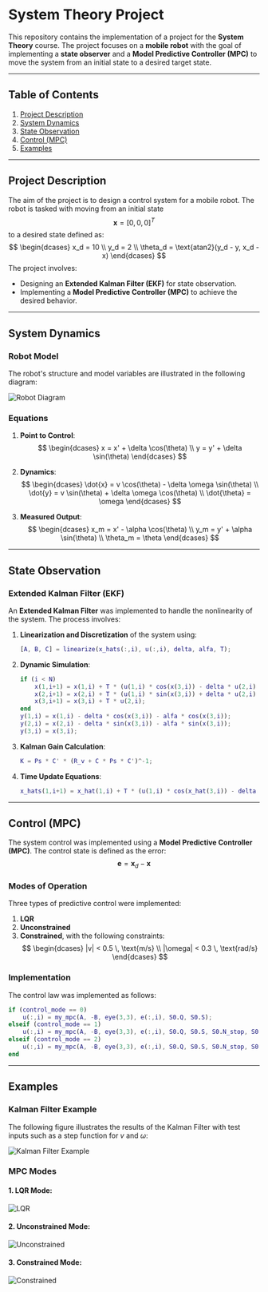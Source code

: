 # System Theory Project

This repository contains the implementation of a project for the **System Theory** course. The project focuses on a **mobile robot** with the goal of implementing a **state observer** and a **Model Predictive Controller (MPC)** to move the system from an initial state to a desired target state.

---

## Table of Contents
1. [Project Description](#project-description)
2. [System Dynamics](#system-dynamics)
3. [State Observation](#state-observation)
4. [Control (MPC)](#control-mpc)
5. [Examples](#examples)

---

## Project Description

The aim of the project is to design a control system for a mobile robot. The robot is tasked with moving from an initial state $$\mathbf{x} = [0, 0, 0]^T$$ to a desired state defined as:
$$
\begin{dcases}
x_d = 10 \\
y_d = 2 \\
\theta_d = \text{atan2}(y_d - y, x_d - x)
\end{dcases}
$$
The project involves:
- Designing an **Extended Kalman Filter (EKF)** for state observation.
- Implementing a **Model Predictive Controller (MPC)** to achieve the desired behavior.

---

## System Dynamics

### Robot Model
The robot's structure and model variables are illustrated in the following diagram:

![Robot Diagram](Images/image.png)

### Equations
1. **Point to Control**:
    $$
    \begin{dcases}
    x = x' + \delta \cos(\theta) \\
    y = y' + \delta \sin(\theta)
    \end{dcases}
    $$

2. **Dynamics**:
    $$
    \begin{dcases}
    \dot{x} = v \cos(\theta) - \delta \omega \sin(\theta) \\
    \dot{y} = v \sin(\theta) + \delta \omega \cos(\theta) \\
    \dot{\theta} = \omega
    \end{dcases}
    $$

3. **Measured Output**:
    $$
    \begin{dcases}
    x_m = x' - \alpha \cos(\theta) \\
    y_m = y' + \alpha \sin(\theta) \\
    \theta_m = \theta
    \end{dcases}
    $$

---

## State Observation

### Extended Kalman Filter (EKF)
An **Extended Kalman Filter** was implemented to handle the nonlinearity of the system. The process involves:
1. **Linearization and Discretization** of the system using:
    ```matlab
    [A, B, C] = linearize(x_hats(:,i), u(:,i), delta, alfa, T);
    ```
2. **Dynamic Simulation**:
    ```matlab
    if (i < N)
        x(1,i+1) = x(1,i) + T * (u(1,i) * cos(x(3,i)) - delta * u(2,i) * sin(x(3,i)));
        x(2,i+1) = x(2,i) + T * (u(1,i) * sin(x(3,i)) + delta * u(2,i) * cos(x(3,i)));
        x(3,i+1) = x(3,i) + T * u(2,i);
    end
    y(1,i) = x(1,i) - delta * cos(x(3,i)) - alfa * cos(x(3,i));
    y(2,i) = x(2,i) - delta * sin(x(3,i)) - alfa * sin(x(3,i));
    y(3,i) = x(3,i);
    ```
3. **Kalman Gain Calculation**:
    ```matlab
    K = Ps * C' * (R_v + C * Ps * C')^-1;
    ```
4. **Time Update Equations**:
    ```matlab
    x_hats(1,i+1) = x_hat(1,i) + T * (u(1,i) * cos(x_hat(3,i)) - delta * u(2,i) * sin(x_hat(3,i)));
    ```

---

## Control (MPC)

The system control was implemented using a **Model Predictive Controller (MPC)**. The control state is defined as the error:
$$
\mathbf{e} = \mathbf{x}_d - \mathbf{x}
$$

### Modes of Operation
Three types of predictive control were implemented:
1. **LQR**
2. **Unconstrained**
3. **Constrained**, with the following constraints:
    $$
    \begin{dcases}
    |v| < 0.5 \, \text{m/s} \\
    |\omega| < 0.3 \, \text{rad/s}
    \end{dcases}
    $$

### Implementation
The control law was implemented as follows:
```matlab
if (control_mode == 0)
    u(:,i) = my_mpc(A, -B, eye(3,3), e(:,i), S0.Q, S0.S);
elseif (control_mode == 1)
    u(:,i) = my_mpc(A, -B, eye(3,3), e(:,i), S0.Q, S0.S, S0.N_stop, S0.P);
elseif (control_mode == 2)  
    u(:,i) = my_mpc(A, -B, eye(3,3), e(:,i), S0.Q, S0.S, S0.N_stop, S0.P, u_min, u_max);
end
```

---

## Examples

### Kalman Filter Example
The following figure illustrates the results of the Kalman Filter with test inputs such as a step function for $v$ and $\omega$:

![Kalman Filter Example](Images/image04.png)

### MPC Modes
#### 1. **LQR Mode**:
![LQR](Images/image06.png)

#### 2. **Unconstrained Mode**:
![Unconstrained](Images/image05.png)

#### 3. **Constrained Mode**:
![Constrained](Images/image07.png)
